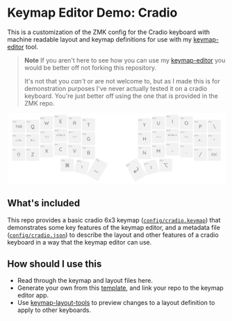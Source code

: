 # Keymap Editor Demo: Cradio

This is a customization of the ZMK config for the Cradio keyboard with machine
readable layout and keymap definitions for use with my [keymap-editor] tool.

> **Note**
> If you aren't here to see how you can use my [keymap-editor] you would be
> better off not forking this repository.
>
> It's not that you _can't_ or are not welcome to, but as I made this is for
> demonstration purposes I've never actually tested it on a cradio keyboard.
> You're just better off using the one that is provided in the ZMK repo.

![Screenshot](screenshot.png)

## What's included

This repo provides a basic cradio 6x3 keymap ([`config/cradio.keymap`]) that
demonstrates some key features of the keymap editor, and a metadata file
([`config/cradio.json`]) to describe the layout and other features of a cradio
keyboard in a way that the keymap editor can use.

## How should I use this

- Read through the keymap and layout files here.
- Generate your own from this [template], and link your repo to the keymap editor app.
- Use [keymap-layout-tools] to preview changes to a layout definition to apply to other keyboards.


[keymap-editor]:https://github.com/nickcoutsos/keymap-editor
[keymap-layout-tools]:https://nickcoutsos.github.io/keymap-layout-tools/
[`config/cradio.keymap`]:config/cradio.keymap
[`config/cradio.json`]:config/cradio.json
[template]:https://github.com/nickcoutsos/keymap-editor-demo-crkbd/generate